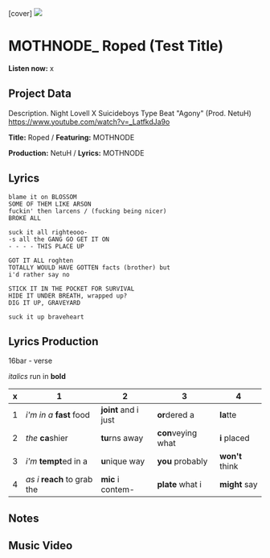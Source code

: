 [cover] ![](57175019_319474918741616_8502199518755923887_n.jpg)

# MOTHNODE_ Roped (Test Title)

**Listen now:** x

## Project Data

Description. Night Lovell X Suicideboys Type Beat "Agony" (Prod. NetuH)
https://www.youtube.com/watch?v=_LatfkdJa9o

**Title:** Roped / **Featuring:** MOTHNODE

**Production:** NetuH / **Lyrics:** MOTHNODE

## Lyrics

```
blame it on BLOSSOM
SOME OF THEM LIKE ARSON
fuckin' then larcens / (fucking being nicer) 
BROKE ALL

suck it all righteooo- 
-s all the GANG GO GET IT ON
- - - - THIS PLACE UP

GOT IT ALL roghten
TOTALLY WOULD HAVE GOTTEN facts (brother) but
i'd rather say no

STICK IT IN THE POCKET FOR SURVIVAL
HIDE IT UNDER BREATH, wrapped up?
DIG IT UP, GRAVEYARD

suck it up braveheart

```

## Lyrics Production

16bar - verse

*italics* run in
**bold**

| x | 1 | 2 | 3 | 4 |
|---|---|---|---|---|
| 1 | *i'm in a* **fast** food | **joint** and i just  | **or**dered a  | **la**tte  |
| 2 | *the* **ca**shier | **tu**rns away  |  **con**veying what |  **i** placed |
| 3 | *i'm* **tempt**ed in a | **u**nique way  |  **you** probably |  **won't** think |
| 4 | *as i* **reach** to grab the |  **mic** i contem-  | **plate** what i | **might** say |

## Notes

## Music Video
